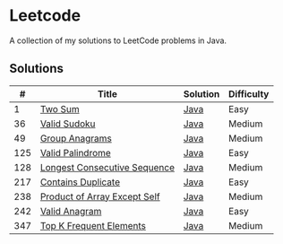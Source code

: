# Leetcode

A collection of my solutions to LeetCode problems in Java.

## Solutions
| #   | Title                                                                                                   | Solution                                                                                       | Difficulty |
|-----|---------------------------------------------------------------------------------------------------------|------------------------------------------------------------------------------------------------|------------|
| 1   | [Two Sum](https://leetcode.com/problems/two-sum)                                                        | [Java](https://github.com/Aydanjb/leetcode-java/blob/master/src/TwoSum.java)                   | Easy       |
| 36  | [Valid Sudoku](https://leetcode.com/problems/valid-sudoku/description/)                                 | [Java](https://github.com/Aydanjb/leetcode-java/tree/master/src/ValidSudoku.java)              | Medium     |
| 49  | [Group Anagrams](https://leetcode.com/problems/group-anagrams/description/)                             | [Java](https://github.com/Aydanjb/leetcode-java/src/GroupAnagrams.java)                        | Medium     |
| 125 | [Valid Palindrome](https://leetcode.com/problems/valid-palindrome/description/) | [Java](https://github.com/Aydanjb/leetcode-java/blob/master/src/ValidPalindrome.java) | Easy | 
| 128 | [Longest Consecutive Sequence](https://leetcode.com/problems/longest-consecutive-sequence/description/) | [Java](https://github.com/Aydanjb/leetcode-java/tree/master/src/LongestConsecutiveSequence.java) | Medium |
| 217 | [Contains Duplicate](https://leetcode.com/problems/contains-duplicate/description/)                     | [Java](https://github.com/Aydanjb/leetcode-java/blob/master/src/ContainsDuplicate.java)        | Easy       |
| 238 | [Product of Array Except Self](https://leetcode.com/problems/product-of-array-except-self/description/) | [Java](https://github.com/Aydanjb/leetcode-java/tree/master/src/ProductOfArrayExceptSelf.java) | Medium     |
| 242 | [Valid Anagram](https://leetcode.com/problems/valid-anagram/description/)                               | [Java](https://github.com/Aydanjb/leetcode-java/src/ValidAnagram.java)                         | Easy       |
| 347 | [Top K Frequent Elements](https://leetcode.com/problems/top-k-frequent-elements/description/)           | [Java](https://github.com/Aydanjb/leetcode-java/tree/master/src/TopKFrequentElements.java)     | Medium     |
